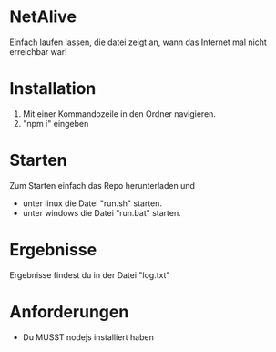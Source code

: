 # NetAlive
Einfach laufen lassen, die datei zeigt an, wann das Internet mal nicht erreichbar war!

# Installation
1. Mit einer Kommandozeile in den Ordner navigieren.
2. "npm i" eingeben

# Starten
Zum Starten einfach das Repo herunterladen und 
- unter linux die Datei "run.sh" starten.
- unter windows die Datei "run.bat" starten.

# Ergebnisse
Ergebnisse findest du in der Datei "log.txt"

# Anforderungen
- Du MUSST nodejs installiert haben

